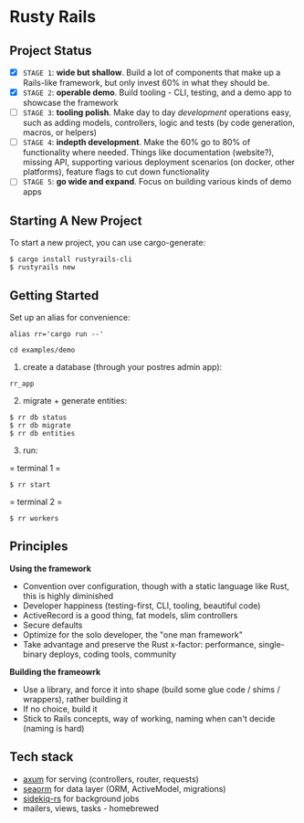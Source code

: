 # Rusty Rails

## Project Status

- [x] `STAGE 1`: **wide but shallow**. Build a lot of components that make up a Rails-like framework, but only invest 60% in what they should be.
- [x] `STAGE 2`: **operable demo**. Build tooling - CLI, testing, and a demo app to showcase the framework
- [ ] `STAGE 3`: **tooling polish**. Make day to day _development_ operations easy, such as adding models, controllers, logic and tests (by code generation, macros, or helpers)
- [ ] `STAGE 4`: **indepth development**. Make the 60% go to 80% of functionality where needed. Things like documentation (website?), missing API, supporting various deployment scenarios (on docker, other platforms), feature flags to cut down functionality
- [ ] `STAGE 5`: **go wide and expand**. Focus on building various kinds of demo apps

## Starting A New Project

To start a new project, you can use cargo-generate:

```
$ cargo install rustyrails-cli
$ rustyrails new
```

## Getting Started

Set up an alias for convenience:

```
alias rr='cargo run --'
```

```
cd examples/demo
```

1. create a database (through your postres admin app):

`rr_app`

2. migrate + generate entities:

```
$ rr db status
$ rr db migrate
$ rr db entities
```

3. run:

= terminal 1 =

```
$ rr start
```

= terminal 2 =

```
$ rr workers
```

## Principles

**Using the framework**

- Convention over configuration, though with a static language like Rust, this is highly diminished
- Developer happiness (testing-first, CLI, tooling, beautiful code)
- ActiveRecord is a good thing, fat models, slim controllers
- Secure defaults
- Optimize for the solo developer, the "one man framework"
- Take advantage and preserve the Rust x-factor: performance, single-binary deploys, coding tools, community

**Building the frameowrk**

- Use a library, and force it into shape (build some glue code / shims / wrappers), rather building it
- If no choice, build it
- Stick to Rails concepts, way of working, naming when can't decide (naming is hard)

## Tech stack

- [axum](https://github.com/tokio-rs/axum) for serving (controllers, router, requests)
- [seaorm](https://www.sea-ql.org/SeaORM/) for data layer (ORM, ActiveModel, migrations)
- [sidekiq-rs](https://github.com/film42/sidekiq-rs) for background jobs
- mailers, views, tasks - homebrewed
